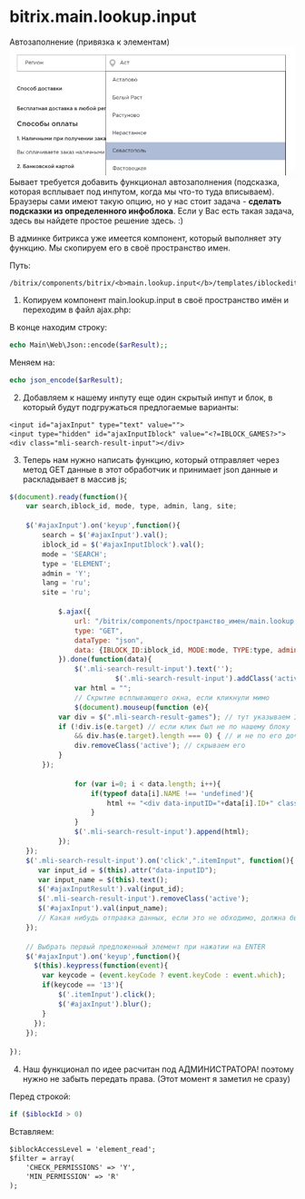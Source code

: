 # bitrix.main.lookup.input
Автозаполнение (привязка к элементам)
<img src="input.png">
Бывает требуется добавить функционал автозаполнения (подсказка, которая всплывает под инпутом, когда мы что-то туда вписываем). Браузеры сами имеют такую опцию, но у нас стоит задача -  <b>сделать подсказки из определенного инфоблока</b>.
Если у Вас есть такая задача, здесь вы найдете простое решение здесь. :)

В админке битрикса уже имеется компонент, который выполняет эту функцию. Мы скопируем его в своё пространство имен.

Путь:
```
/bitrix/components/bitrix/<b>main.lookup.input</b>/templates/iblockedit/ajax.php
```
1. Копируем компонент main.lookup.input в своё пространство имён и переходим в файл ajax.php:

В конце находим строку:
```php
echo Main\Web\Json::encode($arResult);;
```
Меняем на:

```php
echo json_encode($arResult);
```

2. Добавляем к нашему инпуту еще один скрытый инпут и блок, в который будут подгружаться предлогаемые варианты:

```
<input id="ajaxInput" type="text" value="">
<input type="hidden" id="ajaxInputIblock" value="<?=IBLOCK_GAMES?>">
<div class="mli-search-result-input"></div>
```

3. Теперь нам нужно написать функцию, который отправляет через метод GET данные в этот обработчик и принимает json данные и раскладывает в массив js;

```js
$(document).ready(function(){
    var search,iblock_id, mode, type, admin, lang, site;

    $('#ajaxInput').on('keyup',function(){
        search = $('#ajaxInput').val();
        iblock_id = $('#ajaxInputIblock').val();
        mode = 'SEARCH';
        type = 'ELEMENT';
        admin = 'Y';
        lang = 'ru';
        site = 'ru';

            $.ajax({
                url: "/bitrix/components/пространство_имен/main.lookup.input/templates/iblockedit/ajax.php",
                type: "GET",
                dataType: "json",
                data: {IBLOCK_ID:iblock_id, MODE:mode, TYPE:type, admin:admin, lang:lang, search:search, site:site},
            }).done(function(data){
                $('.mli-search-result-input').text('');
					      $('.mli-search-result-input').addClass('active');
                var html = "";
                // Скрытие всплывающего окна, если кликнули мимо
                $(document).mouseup(function (e){ 
			var div = $(".mli-search-result-games"); // тут указываем ID элемента
			if (!div.is(e.target) // если клик был не по нашему блоку
			    && div.has(e.target).length === 0) { // и не по его дочерним элементам
				div.removeClass('active'); // скрываем его
			}
		});
                
                for (var i=0; i < data.length; i++){
                    if(typeof data[i].NAME !== 'undefined'){
                        html += "<div data-inputID="+data[i].ID+" class='itemInput itemInput"+i+"'>"+[data[i].NAME].toString()+"</div>";
                    }
                }
                $('.mli-search-result-input').append(html);
            });
    });
    $('.mli-search-result-input').on('click',".itemInput", function(){
       var input_id = $(this).attr("data-inputID");
       var input_name = $(this).text();
       $('#ajaxInputResult').val(input_id);
       $('.mli-search-result-input').removeClass('active');
       $('#ajaxInput').val(input_name);
       // Какая нибудь отправка данных, если это не обходимо, должна быть тут
    });
    
    // Выбрать первый предложенный элемент при нажатии на ENTER
    $('#ajaxInput').on('keyup',function(){
      $(this).keypress(function(event){
        var keycode = (event.keyCode ? event.keyCode : event.which);
        if(keycode == '13'){
            $('.itemInput').click(); 
            $('#ajaxInput').blur();
        }
      });
    });    
    
});
```

4. Наш функционал по идее расчитан под АДМИНИСТРАТОРА! поэтому нужно не забыть передать права. (Этот момент я заметил не сразу)

Перед строкой:
```php
if ($iblockId > 0)
```
Вставляем:

```
$iblockAccessLevel = 'element_read'; 
$filter = array(
	'CHECK_PERMISSIONS' => 'Y',
	'MIN_PERMISSION' => 'R'
);
```
